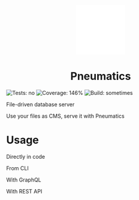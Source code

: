 <div align='center'>
    <img src='.github/logo.png' />
    <h1>Pneumatics</h1>
</div>

![Tests: no](https://img.shields.io/badge/tests-no-red?style=flat-square)
![Coverage: 146%](https://img.shields.io/badge/coverage-146%25-green?style=flat-square)
![Build: sometimes](https://img.shields.io/badge/build-sometimes-yellow?style=flat-square)

File-driven database server

Use your files as CMS, serve it with Pneumatics

# Usage

Directly in code

From CLI

With GraphQL

With REST API
